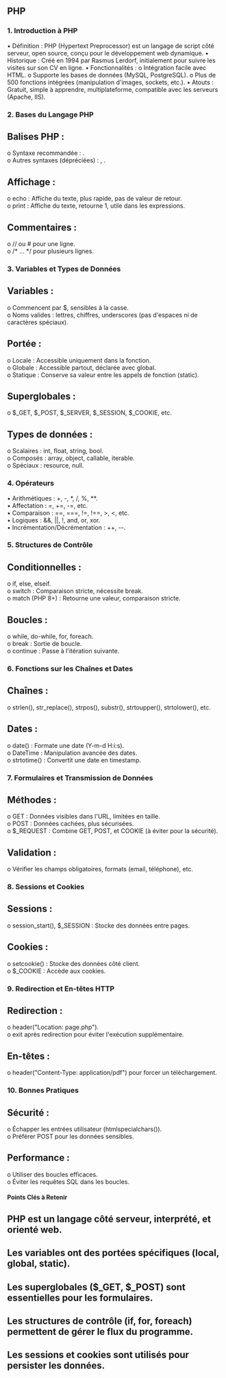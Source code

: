 ## PHP 

### 1. Introduction à PHP
•	Définition : PHP (Hypertext Preprocessor) est un langage de script côté serveur, open source, conçu pour le développement web dynamique.
•	Historique : Créé en 1994 par Rasmus Lerdorf, initialement pour suivre les visites sur son CV en ligne.
•	Fonctionnalités :
o	Intégration facile avec HTML.
o	Supporte les bases de données (MySQL, PostgreSQL).
o	Plus de 500 fonctions intégrées (manipulation d'images, sockets, etc.).
•	Atouts : Gratuit, simple à apprendre, multiplateforme, compatible avec les serveurs (Apache, IIS).


### 2. Bases du Langage PHP
##	Balises PHP :<br>
o	Syntaxe recommandée : <?php ... ?>.<br>
o	Autres syntaxes (dépréciées) : <script language="php"> ... </script>, <? ... ?>.<br>
##	Affichage :<br>
o	echo : Affiche du texte, plus rapide, pas de valeur de retour.<br>
o	print : Affiche du texte, retourne 1, utile dans les expressions.<br>
##	Commentaires :<br>
o	// ou # pour une ligne.<br>
o	/* ... */ pour plusieurs lignes.<br>


### 3. Variables et Types de Données
##	Variables :<br>
o	Commencent par $, sensibles à la casse.<br>
o	Noms valides : lettres, chiffres, underscores (pas d'espaces ni de caractères spéciaux).<br>
##	Portée :<br>
o	Locale : Accessible uniquement dans la fonction.<br>
o	Globale : Accessible partout, déclarée avec global.<br>
o	Statique : Conserve sa valeur entre les appels de fonction (static).<br>
##	Superglobales :<br>
o	$_GET, $_POST, $_SERVER, $_SESSION, $_COOKIE, etc.<br>
##	Types de données :<br>
o	Scalaires : int, float, string, bool.<br>
o	Composés : array, object, callable, iterable.<br>
o	Spéciaux : resource, null.<br>


### 4. Opérateurs
•	Arithmétiques : +, -, *, /, %, **.<br>
•	Affectation : =, +=, -=, etc.<br>
•	Comparaison : ==, ===, !=, !==, >, <, etc.<br>
•	Logiques : &&, ||, !, and, or, xor.<br>
•	Incrémentation/Décrémentation : ++, --.<br>


### 5. Structures de Contrôle
##	Conditionnelles :<br>
o	if, else, elseif.<br>
o	switch : Comparaison stricte, nécessite break.<br>
o	match (PHP 8+) : Retourne une valeur, comparaison stricte.<br>
##	Boucles :<br>
o	while, do-while, for, foreach.<br>
o	break : Sortie de boucle.<br>
o	continue : Passe à l'itération suivante.<br>


### 6. Fonctions sur les Chaînes et Dates
##	Chaînes :<br>
o	strlen(), str_replace(), strpos(), substr(), strtoupper(), strtolower(), etc.<br>
##	Dates :<br>
o	date() : Formate une date (Y-m-d H:i:s).<br>
o	DateTime : Manipulation avancée des dates.<br>
o	strtotime() : Convertit une date en timestamp.<br>


### 7. Formulaires et Transmission de Données
##	Méthodes :<br>
o	GET : Données visibles dans l'URL, limitées en taille.<br>
o	POST : Données cachées, plus sécurisées.<br>
o	$_REQUEST : Combine GET, POST, et COOKIE (à éviter pour la sécurité).<br>
##	Validation :<br>
o	Vérifier les champs obligatoires, formats (email, téléphone), etc.<br>


### 8. Sessions et Cookies
##	Sessions :<br>
o	session_start(), $_SESSION : Stocke des données entre pages.<br>
##	Cookies :<br>
o	setcookie() : Stocke des données côté client.<br>
o	$_COOKIE : Accède aux cookies.<br>


### 9. Redirection et En-têtes HTTP
##	Redirection :<br>
o	header("Location: page.php").<br>
o	exit après redirection pour éviter l'exécution supplémentaire.<br>
##	En-têtes :<br>
o	header("Content-Type: application/pdf") pour forcer un téléchargement.<br>


### 10. Bonnes Pratiques
##	Sécurité :<br>
o	Échapper les entrées utilisateur (htmlspecialchars()).<br>
o	Préférer POST pour les données sensibles.<br>
##	Performance :<br>
o	Utiliser des boucles efficaces.<br>
o	Éviter les requêtes SQL dans les boucles.<br>


#### Points Clés à Retenir
##	PHP est un langage côté serveur, interprété, et orienté web.<br>
##	Les variables ont des portées spécifiques (local, global, static).<br>
##	Les superglobales ($_GET, $_POST) sont essentielles pour les formulaires.<br>
##	Les structures de contrôle (if, for, foreach) permettent de gérer le flux du programme.<br>
##	Les sessions et cookies sont utilisés pour persister les données.<br>
